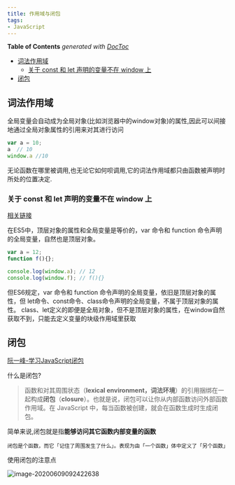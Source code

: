 ```yaml
---
title: 作用域与闭包
tags:
- JavaScript
---
```


<!-- START doctoc generated TOC please keep comment here to allow auto update -->
<!-- DON'T EDIT THIS SECTION, INSTEAD RE-RUN doctoc TO UPDATE -->
**Table of Contents**  *generated with [DocToc](https://github.com/thlorenz/doctoc)*

- [词法作用域](#%E8%AF%8D%E6%B3%95%E4%BD%9C%E7%94%A8%E5%9F%9F)
  - [关于 const 和 let 声明的变量不在 window 上](#%E5%85%B3%E4%BA%8E-const-%E5%92%8C-let-%E5%A3%B0%E6%98%8E%E7%9A%84%E5%8F%98%E9%87%8F%E4%B8%8D%E5%9C%A8-window-%E4%B8%8A)
- [闭包](#%E9%97%AD%E5%8C%85)

<!-- END doctoc generated TOC please keep comment here to allow auto update -->

## 词法作用域

全局变量会自动成为全局对象(比如浏览器中的window对象)的属性,因此可以间接地通过全局对象属性的引用来对其进行访问

```js
var a = 10;
a  // 10
window.a //10
```

无论函数在哪里被调用,也无论它如何呗调用,它的词法作用域都只由函数被声明时所处的位置决定.

### 关于 const 和 let 声明的变量不在 window 上

[相关链接](https://github.com/Advanced-Frontend/Daily-Interview-Question/issues/30)

在ES5中，顶层对象的属性和全局变量是等价的，var 命令和 function 命令声明的全局变量，自然也是顶层对象。

```js
var a = 12;
function f(){};

console.log(window.a); // 12
console.log(window.f); // f(){}
```

但ES6规定，var 命令和 function 命令声明的全局变量，依旧是顶层对象的属性，但 let命令、const命令、class命令声明的全局变量，不属于顶层对象的属性。
class、let定义的即便是全局对象，但不是顶层对象的属性，在window自然获取不到，只能去定义变量的块级作用域里获取

## 闭包

[阮一峰-学习JavaScript闭包](https://www.ruanyifeng.com/blog/2009/08/learning_javascript_closures.html)

什么是闭包?

> 函数和对其周围状态（**lexical environment，词法环境**）的引用捆绑在一起构成**闭包**（**closure**）。也就是说，闭包可以让你从内部函数访问外部函数作用域。在 JavaScript 中，每当函数被创建，就会在函数生成时生成闭包。

简单来说,闭包就是指**能够访问其它函数内部变量的函数**

```
闭包是个函数，而它「记住了周围发生了什么」。表现为由「一个函数」体中定义了「另个函数」
```

使用闭包的注意点

![image-20200609092422638](https://minimax-1256590847.cos.ap-shanghai.myqcloud.com/img/image-20200609092422638.png)

